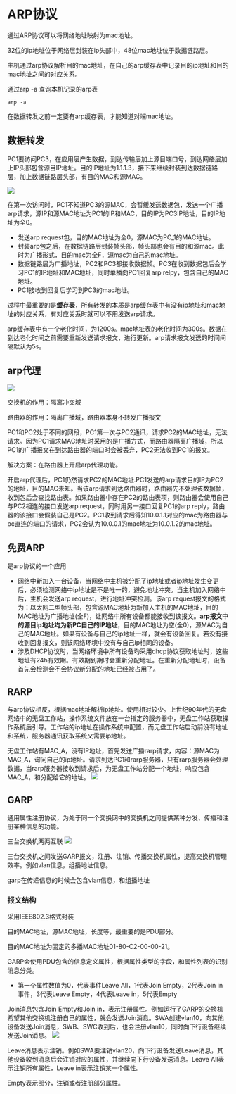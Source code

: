 # ARP协议

通过ARP协议可以将网络地址映射为mac地址。

32位的ip地址位于网络层封装在ip头部中，48位mac地址位于数据链路层。

主机通过arp协议解析目的mac地址，在自己的arp缓存表中记录目的ip地址和目的mac地址之间的对应关系。

通过arp -a 查询本机记录的arp表
```shell
arp -a
```

在数据转发之前一定要有arp缓存表，才能知道对端mac地址。

## 数据转发

PC1要访问PC3，在应用层产生数据，到达传输层加上源目端口号，到达网络层加上IP头部包含源目IP地址。目的IP地址为1.1.1.3，接下来继续封装到达数据链路层，加上数据链路层头部，有目的MAC和源MAC。

![](./assets/2022-12-12-16-17-30.png)

在第一次访问时，PC1不知道PC3的源MAC，会暂缓发送数据包，发送一个广播arp请求，源IP和源MAC地址为PC1的IP和MAC，目的IP为PC3IP地址，目的IP地址为全0。
* 发送arp request包，目的MAC地址为全0，源MAC为PC_1的MAC地址。
* 封装arp包之后，在数据链路层封装帧头部，帧头部也会有目的和源mac。此时为广播形式，目的mac为全F，源mac为自己的mac地址。
* 数据链路层为广播地址，PC2和PC3都接收数据帧。PC3在收到数据包后会学习PC1的IP地址和MAC地址，同时单播向PC1回复arp relpy，包含自己的MAC地址。
* PC1接收到回复后学习到PC3的mac地址。

过程中最重要的是**缓存表**，所有转发的本质是arp缓存表中有没有ip地址和mac地址的对应关系，有对应关系时就可以不用发送arp请求。

arp缓存表中有一个老化时间，为1200s。mac地址表的老化时间为300s。数据在到达老化时间之前需要重新发送请求报文，进行更新。arp请求报文发送的时间间隔默认为5s。

## arp代理
![](./assets/2022-12-12-17-00-59.png)

交换机的作用：隔离冲突域

路由器的作用：隔离广播域，路由器本身不转发广播报文

PC1和PC2处于不同的网段，PC1第一次与PC2通讯，请求PC2的MAC地址，无法请求。因为PC1请求MAC地址时采用的是广播方式，而路由器隔离广播域，所以PC1的广播报文在到达路由器的端口时会被丢弃，PC2无法收到PC1的报文。

解决方案：在路由器上开启arp代理功能。

开启arp代理后，PC1仍然请求PC2的MAC地址.PC1发送的arp请求目的IP为PC2的地址，目的MAC未知。当该arp请求到达路由器时，路由器先不处理该数据帧，收到包后会查找路由表。如果路由器中存在PC2的路由表项，则路由器会使用自己与PC2相连的接口发送arp request，同时用另一接口回复PC1的arp reply，路由器的该接口会假装自己是PC2。PC1收到请求后得知10.0.1.1对应的mac为路由器与pc直连的端口的请求，PC2会认为10.0.0.1的mac地址为10.0.1.2的mac地址。

## 免费ARP
是arp协议的一个应用
* 网络中新加入一台设备，当网络中主机被分配了ip地址或者ip地址发生变更后，必须检测网络中ip地址是不是唯一的，避免地址冲突。当主机加入网络中后，主机会发送arp request，进行地址冲突检测。该arp request报文的格式为：以太网二型帧头部，包含源MAC地址为新加入主机的MAC地址，目的MAC地址为广播地址(全F)，让网络中所有设备都能接收到该报文。**arp报文中的源目ip地址均为新PC自己的IP地址**，目的MAC地址为空(全0)，源MAC为自己的MAC地址。如果有设备与自己的ip地址一样，就会有设备回复。若没有接收到回复报文，则该网络环境中没有与自己ip相同的设备。
* 涉及DHCP协议时，当网络环境中所有设备均采用dhcp协议获取地址时，这些地址有24h有效期。有效期到期时会重新分配地址。在重新分配地址时，设备首先会检测会不会协议新分配的地址已经被占用了。

## RARP
与arp协议相反，根据mac地址解析ip地址。使用相对较少。上世纪90年代的无盘网络中的无盘工作站，操作系统文件放在一台指定的服务器中，无盘工作站获取操作系统后引导。工作站的ip地址在操作系统中配置，而无盘工作站启动前没有地址和系统，服务器通讯获取系统又需要ip地址。

无盘工作站有MAC_A，没有IP地址，首先发送广播rarp请求，内容：源MAC为MAC_A，询问自己的ip地址。请求到达PC1和rarp服务器，只有rarp服务器会处理数据，当rarp服务器接收到请求后，为无盘工作站分配一个地址，响应包含MAC_A，和分配给它的地址。
![](./assets/2022-12-12-17-52-41.png)

## GARP
通用属性注册协议，为处于同一个交换网中的交换机之间提供某种分发、传播和注册某种信息的功能。

三台交换机两两互联
![](./assets/2022-12-12-18-08-19.png)

三台交换机之间发送GARP报文，注册、注销、传播交换机属性，提高交换机管理效率。例如vlan信息，组播地址信息。

garp在传递信息的时候会包含vlan信息，和组播地址

### 报文结构
采用IEEE802.3格式封装

目的MAC地址，源MAC地址，长度等，最重要的是PDU部分。

目的MAC地址为固定的多播MAC地址01-80-C2-00-00-21。

GARP会使用PDU包含的信息定义属性，根据属性类型的字段，和属性列表的识别消息分类。
* 第一个属性数值为0，代表事件Leave All，1代表Join Empty，2代表Join in事件，3代表Leave Empty，4代表Leave in，5代表Empty

Join消息包含Join Empty和Join in，表示注册属性。例如运行了GARP的交换机希望其他交换机注册自己的属性，就会发送Join消息。SWA创建vlan10，向其他设备发送Join消息，SWB、SWC收到后，也会注册vlan10，同时向下行设备继续发送Join消息。
![](./assets/2022-12-12-18-29-07.png)

Leave消息表示注销。例如SWA要注销vlan20，向下行设备发送Leave消息，其他设备收到消息后会注销对应的属性，并继续向下行设备发送消息。Leave All表示注销所有属性，Leave in表示注销某一个属性。

Empty表示部分，注销或者注册部分属性。